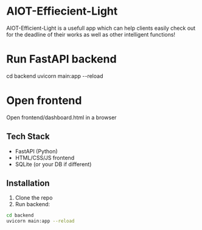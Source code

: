 # AIOT-Effiecient-Light
AIOT-Efficient-Light is a usefull app which can help clients easily check out for the deadline of their works as well as other intelligent functions!
# Run FastAPI backend
cd backend
uvicorn main:app --reload

# Open frontend
Open frontend/dashboard.html in a browser
## Tech Stack
- FastAPI (Python)
- HTML/CSS/JS frontend
- SQLite (or your DB if different)

## Installation
1. Clone the repo
2. Run backend:
```bash
cd backend
uvicorn main:app --reload
```